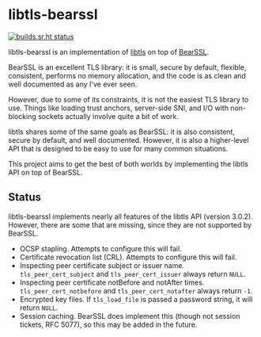 # libtls-bearssl

[![builds.sr.ht status](https://builds.sr.ht/~mcf/libtls-bearssl.svg)](https://builds.sr.ht/~mcf/libtls-bearssl)

libtls-bearssl is an implementation of [libtls] on top of [BearSSL].

BearSSL is an excellent TLS library: it is small, secure by default,
flexible, consistent, performs no memory allocation, and the code
is as clean and well documented as any I've ever seen.

However, due to some of its constraints, it is not the easiest TLS
library to use. Things like loading trust anchors, server-side SNI,
and I/O with non-blocking sockets actually involve quite a bit of
work.

libtls shares some of the same goals as BearSSL: it is also consistent,
secure by default, and well documented. However, it is also a
higher-level API that is designed to be easy to use for many common
situations.

This project aims to get the best of both worlds by implementing
the libtls API on top of BearSSL.

## Status

libtls-bearssl implements nearly all features of the libtls API
(version 3.0.2).  However, there are some that are missing, since
they are not supported by BearSSL.

- OCSP stapling. Attempts to configure this will fail.
- Certificate revocation list (CRL). Attempts to configure this
  will fail.
- Inspecting peer certificate subject or issuer name.
  `tls_peer_cert_subject` and `tls_peer_cert_issuer` always return
  `NULL`.
- Inspecting peer certificate notBefore and notAfter times.
  `tls_peer_cert_notbefore` and `tls_peer_cert_notafter` always
  return `-1`.
- Encrypted key files. If `tls_load_file` is passed a password
  string, it will return `NULL`.
- Session caching. BearSSL does implement this (though not session
  tickets, RFC 5077), so this may be added in the future.

[libtls]: http://man.openbsd.org/tls_init
[BearSSL]: https://bearssl.org/
